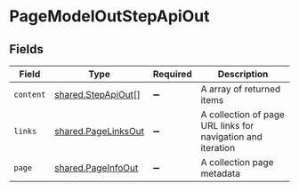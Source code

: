 # PageModelOutStepApiOut


## Fields

| Field                                                       | Type                                                        | Required                                                    | Description                                                 |
| ----------------------------------------------------------- | ----------------------------------------------------------- | ----------------------------------------------------------- | ----------------------------------------------------------- |
| `content`                                                   | [shared.StepApiOut](../../models/shared/stepapiout.md)[]    | :heavy_minus_sign:                                          | A array of returned items                                   |
| `links`                                                     | [shared.PageLinksOut](../../models/shared/pagelinksout.md)  | :heavy_minus_sign:                                          | A collection of page URL links for navigation and iteration |
| `page`                                                      | [shared.PageInfoOut](../../models/shared/pageinfoout.md)    | :heavy_minus_sign:                                          | A collection page metadata                                  |